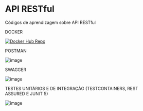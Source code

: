 # API RESTful
Códigos de aprendizagem sobre API RESTful

DOCKER

[![Docker Hub Repo](https://img.shields.io/docker/pulls/mulhermarav/api-restful.svg)](https://hub.docker.com/repository/docker/mulhermarav/api-restful)

POSTMAN

![image](https://user-images.githubusercontent.com/101612046/183256290-a2950cd1-52b3-4329-b32c-e65cd11bc669.png)


SWAGGER

![image](https://user-images.githubusercontent.com/101612046/183256351-c5bb1ec0-201c-4879-bb5c-700e244e063f.png)

TESTES UNITÁRIOS E DE INTEGRAÇÃO 
(TESTCONTAINERS, REST ASSURED E JUNIT 5)

![image](https://user-images.githubusercontent.com/101612046/183522353-ab339981-7f3a-4543-b365-7be59a50c500.png)

